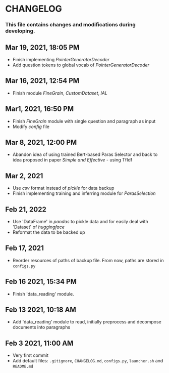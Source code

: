 # CHANGELOG

### This file contains changes and modifications during developing.

## Mar 19, 2021, 18:05 PM
- Finish implementing *PointerGeneratorDecoder*
- Add question tokens to global vocab of *PointerGeneratorDecoder*

## Mar 16, 2021, 12:54 PM
- Finish module *FineGrain*, *CustomDataset*, *IAL*

## Mar1, 2021, 16:50 PM
- Finish *FineGrain* module with single question and paragraph as input
- Modify *config* file

## Mar 8, 2021, 12:00 PM
- Abandon idea of using trained Bert-based Paras Selector and back to idea proposed in paper *Simple and Effective* - using TfIdf

## Mar 2, 2021
- Use *csv* format instead of *pickle* for data backup
- Finish implementing training and inferring module for *ParasSelection*

## Feb 21, 2022
- Use 'DataFrame' in *pandas* to pickle data and for easily deal with 'Dataset' of *huggingface*
- Reformat the data to be backed up

## Feb 17, 2021
- Reorder resources of paths of backup file. From now, paths are stored in `configs.py`

## Feb 16 2021, 15:34 PM
- Finish 'data_reading' module.

## Feb 13 2021, 10:18 AM
- Add 'data_reading' module to read, initially preprocess and decompose documents into paragraphs

## Feb 3 2021, 11:00 AM
- Very first commit
- Add default files: `.gitignore`, `CHANGELOG.md`, `configs.py`, `launcher.sh` and `README.md`